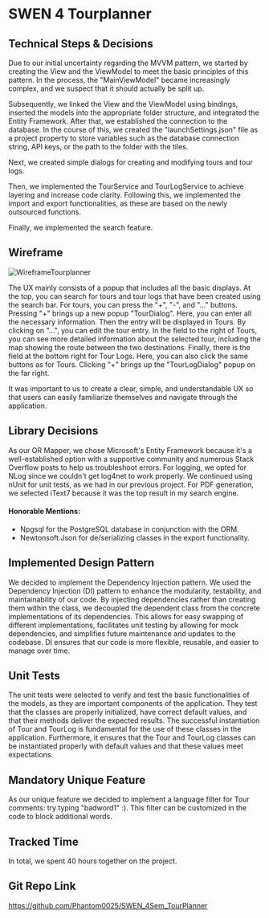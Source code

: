 # SWEN 4 Tourplanner 

## Technical Steps & Decisions
Due to our initial uncertainty regarding the MVVM pattern, we started by creating the View and the ViewModel to meet the basic principles of this pattern. In the process, the "MainViewModel" became increasingly complex, and we suspect that it should actually be split up.

Subsequently, we linked the View and the ViewModel using bindings, inserted the models into the appropriate folder structure, and integrated the Entity Framework. After that, we established the connection to the database. In the course of this, we created the "launchSettings.json" file as a project property to store variables such as the database connection string, API keys, or the path to the folder with the tiles.

Next, we created simple dialogs for creating and modifying tours and tour logs.

Then, we implemented the TourService and TourLogService to achieve layering and increase code clarity. Following this, we implemented the import and export functionalities, as these are based on the newly outsourced functions.

Finally, we implemented the search feature.

## Wireframe
![WireframeTourplanner](https://github.com/Phantom0025/SWEN_4Sem_TourPlanner/assets/73280704/abb110e0-0ef6-44e5-bd3b-0a2d73cadd9c)

The UX mainly consists of a popup that includes all the basic displays. At the top, you can search for tours and tour logs that have been created using the search bar. For tours, you can press the "+", "-", and "..." buttons. Pressing "+" brings up a new popup "TourDialog". Here, you can enter all the necessary information. Then the entry will be displayed in Tours. By clicking on "...", you can edit the tour entry. In the field to the right of Tours, you can see more detailed information about the selected tour, including the map showing the route between the two destinations. Finally, there is the field at the bottom right for Tour Logs. Here, you can also click the same buttons as for Tours. Clicking "+" brings up the "TourLogDialog" popup on the far right.

It was important to us to create a clear, simple, and understandable UX so that users can easily familiarize themselves and navigate through the application.

## Library Decisions
As our OR Mapper, we chose Microsoft's Entity Framework because it's a well-established option with a supportive community and numerous Stack Overflow posts to help us troubleshoot errors.
For logging, we opted for NLog since we couldn't get log4net to work properly.
We continued using nUnit for unit tests, as we had in our previous project.
For PDF generation, we selected iText7 because it was the top result in my search engine.

#### Honorable Mentions:
- Npgsql for the PostgreSQL database in conjunction with the ORM.
- Newtonsoft.Json for de/serializing classes in the export functionality.

## Implemented Design Pattern

We decided to implement the Dependency Injection pattern. We used the Dependency Injection (DI) pattern to enhance the modularity, testability, and maintainability of our code. By injecting dependencies rather than creating them within the class, we decoupled the dependent class from the concrete implementations of its dependencies. This allows for easy swapping of different implementations, facilitates unit testing by allowing for mock dependencies, and simplifies future maintenance and updates to the codebase. DI ensures that our code is more flexible, reusable, and easier to manage over time.

## Unit Tests

The unit tests were selected to verify and test the basic functionalities of the models, as they are important components of the application. They test that the classes are properly initialized, have correct default values, and that their methods deliver the expected results. The successful instantiation of Tour and TourLog is fundamental for the use of these classes in the application. Furthermore, it ensures that the Tour and TourLog classes can be instantiated properly with default values and that these values meet expectations.

## Mandatory Unique Feature

As our unique feature we decided to implement a language filter for Tour comments: try typing "badword1" :). This filter can be customized in the code to block additional words.

## Tracked Time

In total, we spent 40 hours together on the project.

## Git Repo Link

https://github.com/Phantom0025/SWEN_4Sem_TourPlanner
